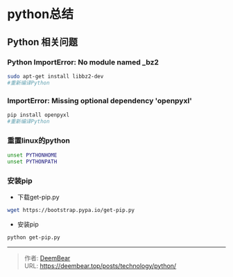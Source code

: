 # python总结

## Python 相关问题
### Python ImportError: No module named _bz2
```bash
sudo apt-get install libbz2-dev
#重新编译Python
```
### ImportError: Missing optional dependency 'openpyxl'
```bash
pip install openpyxl
#重新编译Python
```

###  重置linux的python

```bash
unset PYTHONHOME
unset PYTHONPATH
```

###  安装pip
- 下载get-pip.py
```bash
wget https://bootstrap.pypa.io/get-pip.py
```
- 安装pip
```bash
python get-pip.py
```


---

> 作者: [DeemBear](https://deembear.top)  
> URL: https://deembear.top/posts/technology/python/  


